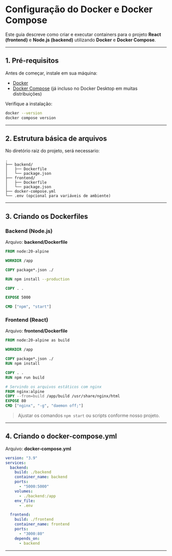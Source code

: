 # Configuração do Docker e Docker Compose

Este guia descreve como criar e executar containers para o projeto **React (frontend)** e **Node.js (backend)** utilizando **Docker** e **Docker Compose**.

---

## 1. Pré-requisitos

Antes de começar, instale em sua máquina:

- [Docker](https://docs.docker.com/get-docker/)  
- [Docker Compose](https://docs.docker.com/compose/install/) (já incluso no Docker Desktop em muitas distribuições)

Verifique a instalação:

```bash
docker --version
docker compose version
```

---

## 2. Estrutura básica de arquivos

No diretório raiz do projeto,  será necessario:

```
.
├── backend/
│   ├── Dockerfile
│   └── package.json
├── frontend/
│   ├── Dockerfile
│   └── package.json
├── docker-compose.yml
└── .env (opcional para variáveis de ambiente)
```

---

## 3. Criando os Dockerfiles

### Backend (Node.js)

Arquivo: **backend/Dockerfile**

```dockerfile
FROM node:20-alpine

WORKDIR /app

COPY package*.json ./

RUN npm install --production

COPY . .

EXPOSE 5000

CMD ["npm", "start"]
```

### Frontend (React)

Arquivo: **frontend/Dockerfile**

```dockerfile
FROM node:20-alpine as build

WORKDIR /app

COPY package*.json ./
RUN npm install

COPY . .
RUN npm run build

# Servindo os arquivos estáticos com nginx
FROM nginx:alpine
COPY --from=build /app/build /usr/share/nginx/html
EXPOSE 80
CMD ["nginx", "-g", "daemon off;"]
```

> Ajustar os comandos `npm start` ou scripts conforme nosso projeto.

---

## 4. Criando o docker-compose.yml

Arquivo: **docker-compose.yml**

```yaml
version: "3.9"
services:
  backend:
    build: ./backend
    container_name: backend
    ports:
      - "5000:5000"
    volumes:
      - ./backend:/app
    env_file:
      - .env

  frontend:
    build: ./frontend
    container_name: frontend
    ports:
      - "3000:80"
    depends_on:
      - backend
```

---